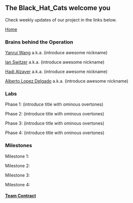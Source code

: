## The Black_Hat_Cats welcome you

Check weekly updates of our project in the links below.

[Home](https://yanray.github.io/Black_Hat_Cats/)

### Brains behind the Operation

[Yanrui Wang](mailto:yw2226@cornell.edu) a.k.a. (introduce awesome nickname)

[Ian Switzer](mailto:ics9@cornell.edu) a.k.a. (introduce awesome nickname) 
 
[Hadi Alzayer](mailto:ha366@cornell.edu) a.k.a. (introduce awesome nickname) 

[Alberto Lopez Delgado](mailto:al2367@cornell.edu) a.k.a. (introduce awesome nickname) 


### Labs
Phase 1: (introduce title with ominous overtones)

Phase 2: (introduce title with ominous overtones)

Phase 3: (introduce title with ominous overtones)

Phase 4: (introduce title with ominous overtones)

### Milestones
Milestone 1:

Milestone 2:

Milestone 3:

Milestone 4:

#### [Team Contract](https://github.com/Albrt37/Black_Hat_Cats/tree/master/docs/team_contract.pdf)

